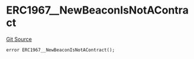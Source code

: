 # ERC1967__NewBeaconIsNotAContract
[Git Source](https://github.com/ContractLabs/foundry-bountykinds-contract/blob/67e6855d3beabdf242cc0b51d9e53b087a5235b9/src/oz-custom/oz/proxy/ERC1967/ERC1967Upgrade.sol)


```solidity
error ERC1967__NewBeaconIsNotAContract();
```

